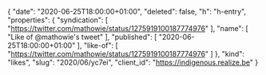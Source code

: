 {
  "date": "2020-06-25T18:00:00+01:00",
  "deleted": false,
  "h": "h-entry",
  "properties": {
    "syndication": [
      "https://twitter.com/mathowie/status/1275919100187774976"
    ],
    "name": [
      "Like of @mathowie's tweet"
    ],
    "published": [
      "2020-06-25T18:00:00+01:00"
    ],
    "like-of": [
      "https://twitter.com/mathowie/status/1275919100187774976"
    ]
  },
  "kind": "likes",
  "slug": "2020/06/yc7ei",
  "client_id": "https://indigenous.realize.be"
}
